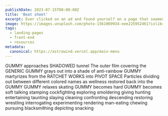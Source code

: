 ```yaml
---
publishDate: 2023-07-15T00:00:00Z
title: 'Beat sheet'
excerpt: Ever clicked on an ad and found yourself on a page that seemed to really want you to do something? Congratulations, you've landed on a Landing Page!
image: https://images.unsplash.com/photo-1561069934-eee225952461?ixlib=rb-4.0.3&ixid=M3wxMjA3fDB8MHxwaG90by1wYWdlfHx8fGVufDB8fHx8fA%3D%3D&auto=format&fit=crop&w=2070&q=80
tags:
  - landing-pages
  - front-end
  - resources
metadata:
  canonical: https://astrowind.vercel.app/main-menu
---
```


GUMMY approaches SHADOWED tunnel
The outer film covering the GENERIC GUMMY grays out into a shade of anti-rainbow
GUMMY martyrizes from the RATCHET WORKS into PIVOT SPACE
Particles dividing out between different colored names as wellness restored back into the GUMMY
GUMMY relaxes
skating
GUMMY becomes hard
GUMMY becomes soft
talking
stamping
cockfighting
exploring
smoldering
giving
hunting
entertaining
taunting
slaying
cleaning
confronting
descending
restoring
wrestling
interrogating
experimenting
rendering
man-eating
chewing
pursuing
blacksmithing
depicting
snacking
